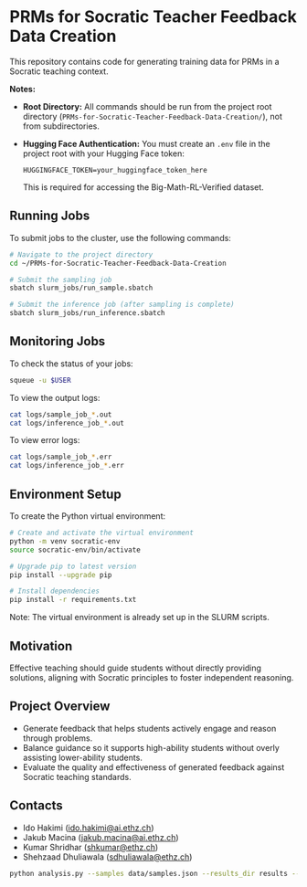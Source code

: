 # PRMs for Socratic Teacher Feedback Data Creation

This repository contains code for generating training data for PRMs in a Socratic teaching context.


**Notes:**

- **Root Directory:** All commands should be run from the project root directory (`PRMs-for-Socratic-Teacher-Feedback-Data-Creation/`), not from subdirectories.

- **Hugging Face Authentication:** You must create an `.env` file in the project root with your Hugging Face token:
  ```
  HUGGINGFACE_TOKEN=your_huggingface_token_here
  ```
  This is required for accessing the Big-Math-RL-Verified dataset.

## Running Jobs

To submit jobs to the cluster, use the following commands:

```bash
# Navigate to the project directory
cd ~/PRMs-for-Socratic-Teacher-Feedback-Data-Creation

# Submit the sampling job
sbatch slurm_jobs/run_sample.sbatch

# Submit the inference job (after sampling is complete)
sbatch slurm_jobs/run_inference.sbatch
```

## Monitoring Jobs

To check the status of your jobs:

```bash
squeue -u $USER
```

To view the output logs:

```bash
cat logs/sample_job_*.out
cat logs/inference_job_*.out
```

To view error logs:

```bash
cat logs/sample_job_*.err
cat logs/inference_job_*.err
```

## Environment Setup

To create the Python virtual environment:

```bash
# Create and activate the virtual environment
python -m venv socratic-env
source socratic-env/bin/activate

# Upgrade pip to latest version
pip install --upgrade pip

# Install dependencies
pip install -r requirements.txt
```

Note: The virtual environment is already set up in the SLURM scripts.

## Motivation
Effective teaching should guide students without directly providing solutions, aligning with Socratic principles to foster independent reasoning.

## Project Overview
- Generate feedback that helps students actively engage and reason through problems.
- Balance guidance so it supports high-ability students without overly assisting lower-ability students.
- Evaluate the quality and effectiveness of generated feedback against Socratic teaching standards.

## Contacts
- Ido Hakimi (ido.hakimi@ai.ethz.ch)  
- Jakub Macina (jakub.macina@ai.ethz.ch)  
- Kumar Shridhar (shkumar@ethz.ch)  
- Shehzaad Dhuliawala (sdhuliawala@ethz.ch)



```bash
python analysis.py --samples data/samples.json --results_dir results --output_dir analysis_outputs --model_tags "SmolLM2-135M-Instruct,SmolLM2-360M-Instruct,SmolLM2-1.7B-Instruct" --bins "0-10%,10-20%,20-30%,30-40%,40-50%,50-60%,60-70%,70-80%,80-90%,90-100%"
```